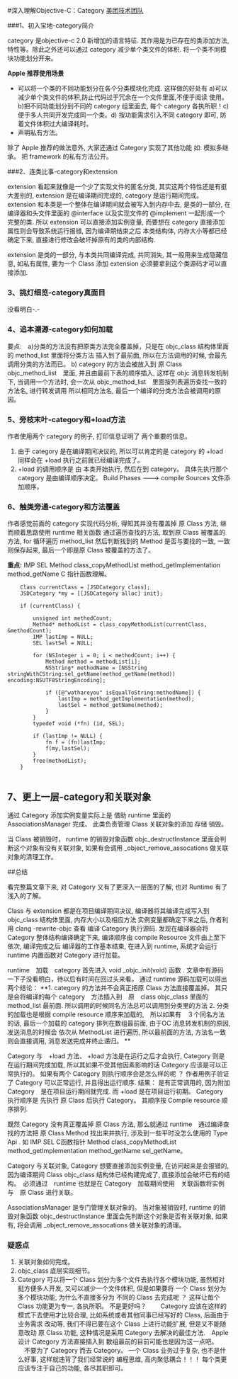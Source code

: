 #深入理解Objective-C：Category
[美团技术团队](https://tech.meituan.com/DiveIntoCategory.html)

###1、初入宝地-category简介

category 是objective-c 2.0 新增加的语言特征.  其作用是为已存在的类添加方法,特性等。除此之外还可以通过 category 减少单个类文件的体积. 将一个类不同模块功能划分开来。

**Apple 推荐使用场景**

* 可以将一个类的不同功能划分在各个分类模块化完成.  这样做的好处有 a)可以减少单个类文件的体积,防止代码过于冗余在一个文件里面,不便于阅读 使用。 b)把不同功能划分到不同的 category 组里面去, 每个 category 各执所职！c)便于多人共同开发完成同一个类。d) 按功能需求引入不同 category 即可, 防着文件体积过大编译耗时。
* 声明私有方法。

除了 Apple 推荐的做法意外, 大家还通过  Category 实现了其他功能
如: 模拟多继承。 把 framework 的私有方法公开。

###2、连类比事-category和extension
  
  extension 看起来就像是一个少了实现文件的匿名分类, 其实这两个特性还是有挺大差别的, extension 是在编译期间完成的, category 是运行期间完成。  extension 和本类是一个整体在编译期间就会被写入到内存中去, 是类的一部分, 在编译器和头文件里面的 @interface 以及实现文件的 @implement 一起形成一个完整的类. 所以 extension 可以直接添加实例变量, 而要想在 category 直接添加属性则会导致系统运行报错, 因为编译期结束之后 本类结构体, 内存大小等都已经确定下来, 直接进行修改会破坏掉原有的类的内部结构. 
  
  extension 是类的一部分, 与本类共同编译完成, 共同消失,  其一般用来生成隐藏信息, 如私有属性, 要为一个 Class 添加 extension 必须要拿到这个类源码才可以直接添加. 
  
### 3、挑灯细览-category真面目

没看明白-.-

### 4、追本溯源-category如何加载

要点:　a)分类的方法没有把原类方法完全覆盖掉，只是在 objc_class 结构体里面的 method_list 里面将分类方法 插入到了最前面, 所以在方法调用的时候, 会最先调用分类的方法而已。
b) category 的方法会被放入到 原 Class objc_method_list　里面, 并且由最前下表的顺序插入, 这样在 objc 消息转发机制下, 当调用一个方法时, 会一次从 objc_method_list　里面按列表遍历查找一致的方法名, 进行转发调用 所以相同方法名, 最后一个编译的分类方法会被调用的原因。

### 5、旁枝末叶-category和+load方法

作者使用两个 category 的例子, 打印信息证明了 两个重要的信息。
1. 由于 category 是在编译期间决议的, 所以可以肯定的是 category 的 +load 同样会在 +load 执行之前就已经编译完成了。
2. +load 的调用顺序是 由 本类开始执行, 然后在到 category。 具体先执行那个 category 是由编译顺序决定。  Build Phases ---> compile Sources 文件添加顺序。

### 6、触类旁通-category和方法覆盖

作者感觉前面的 category 实现代码分析, 得知其并没有覆盖掉 原 Class 方法, 继而顺着思路使用 runtime 相关函数 通过遍历查找的方法, 取到原 Class 被覆盖的方法, for 循环遍历 method_list 然后判断找到的 Method 是否与要找的一致, 一致则保存起来, 最后一个即是原 Class 被覆盖的方法了。

**重点:** IMP  SEL  Method class_copyMethodList method_getImplementation method_getName  C 指针函数理解。

```
    Class currentClass = [JSDCategory class];
    JSDCategory *my = [[JSDCategory alloc] init];
    
    if (currentClass) {
        
        unsigned int methodCount;
        Method* methodList = class_copyMethodList(currentClass, &methodCount);
        IMP lastImp = NULL;
        SEL lastSel = NULL;
        
        for (NSInteger i = 0; i < methodCount; i++) {
            Method method = methodList[i];
            NSString* methodName = [NSString stringWithCString:sel_getName(method_getName(method)) encoding:NSUTF8StringEncoding];
            
            if ([@"wathareyou" isEqualToString:methodName]) {
                lastImp = method_getImplementation(method);
                lastSel = method_getName(method);
            }
        }
        typedef void (*fn) (id, SEL);
        
        if (lastImp != NULL) {
            fn f = (fn)lastImp;
            f(my,lastSel);
        }
        free(methodList);
    }
    
```

## 7、更上一层-category和关联对象

通过 Category 添加实例变量实际上是 借助 runtime 里面的 AssociationsManager 完成、 此类负责管理 Class 关联对象的添加 存储 销毁。

当 Class 被销毁时， runtime 的销毁对象函数 objc_destructInstance 里面会判断这个对象有没有关联对象, 如果有会调用 _object_remove_assocations 做关联对象的清理工作。
    



##总结

看完整篇文章下来, 对 Category 又有了更深入一层面的了解, 也对 Runtime 有了浅入的了解。 

Class 与 extension 都是在项目编译期间决议, 编译器将其编译完成写入到 objc_class 结构体里面, 内存大小以及相应方法 实例变量都确定下来之后, 作者利用 clang -rewrite-objc 查看 编译 Category 执行源码. 发现在编译器会将 Category 整体结构编译确定下来, 编译顺序由 compile Resource 文件由上至下依次, 编译完成之后 编译器的工作基本结束, 在进入到 runtime, 系统才会运行 runtime 内置函数对 Category 进行加载。

runtime　加载　category 首先进入  void _objc_init(void) 函数 . 文章中有源码　一下子没看明白，待以后有时间在回过头来看。  通过 runtime 源码加载可以得出两个结论： **1. category 的方法并不会真正把原 Class 方法直接覆盖掉。 其只是会将编译的每个 category　方法插入到　原　class objc_class 里面的 method_list 最前面. 所以调用的时候同名方法总可以调用到分类里的方法   2. 分类的加载也是根据 compile resource 顺序来加载的,　所以如果有　３个同名方法的话, 最后一个加载的 category 排列在数组最前面, 由于OC 消息转发机制的原因, 发送消息的时候会 依次从 MethodList 进行遍历, 所以最前面的方法, 方法名一致则会直接调用, 消息发送完成并终止递归。 **

Category 与　+load 方法、  +load 方法是在运行之后才会执行, Category 则是在运行期间完成加载, 所以其如果不受其他因素影响的话 Category 应该是可以正常执行的。 如果有两个 Category 则执行顺序会是怎么样的呢 ？     作者用例子验证了 Category 可以正常运行, 并且得出运行顺序.
结果： 是有正常调用的,  因为附加 Category　是在项目运行期间就完成. 而 +load 是在项目运行初期。  Category 执行顺序是 先执行 原 Class 后执行 Category。 其顺序按 Compile resource 顺序排列.  

既然 Category 没有真正覆盖掉 原 Class 方法, 那么就通过 runtime　通过编译查找的方法把 原 Class Method 找出来并执行, 涉及到一些平时没怎么使用的 Type Api .   如 IMP SEL  C函数指针 Method class_copyMethodList method_getImplementation method_getName
sel_getName。

Category 与关联对象, Category 想要直接添加实例变量, 在访问起来是会报错的, 因为编译期间 Class objc_class 结构体已经构建完成了, 直接添加会破坏已有的结构。　必须通过　runtime 也就是在 Category　加载期间使用　关联函数将实例与　原 Class 进行关联。 

AssociationsManager 是专门管理关联对象的。  当对象被销毁时, runtime 的销毁对象函数 objc_destructlnstance 里面会先判断这个对象是否有关联对象, 如果有, 将会调用 _object_remove_assocations 做关联对象的清理。


### 疑惑点
1. 关联对象如何完成。
2. objc_class 底层实现细节。
3. Category 可以将一个 Class 划分为多个文件去执行各个模块功能, 虽然相对挺方便多人开发, 又可以减少一个文件体积, 但是如果要将 一个 Class 划分为多个模块功能,  为什么不直接多分为 不同的 Class 去完成呢 ？ 这样让每个 Class 功能更为专一, 各执所职。 不是更好吗？　
　Category 应该在这样的模式下去使用才比较合理, 比如系统或者其他同事已经写好的 Class, 后面由于业务需求 改动等, 我们不得已要在这个 Class 上进行功能扩展, 但是又不能随意改动 原 Class 功能, 这种情况是采用 Category 去解决的最佳方法.　Apple 设计 Category 方法直接插入到 数组最前的目前可能也是因为这一点吧。 
　不要为了 Category 而去 Category。 一个 Class 业务过于复杂, 也不是什么好事, 这样就违背了我们经常说的 编程思维, 高内聚低耦合！！！ 每个类更应该专注于自己的功能, 各尽其职即可。




